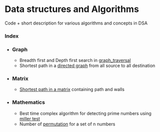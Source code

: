 # Data structures and Algorithms

Code + short description for various algorithms and concepts in DSA

### Index

* ### Graph

  * Breadth first and Depth first search in [graph_traversal](https://github.com/GodofJarvis/DSA/tree/master/graph_traversal)
  * Shortest path in a [directed graph](https://github.com/GodofJarvis/DSA/tree/master/shortest_path_graph) from all source to all destination

* ### Matrix

  * [Shortest path in a matrix](https://github.com/GodofJarvis/DSA/tree/master/shortest_path_matrix) containing path and walls

* ### Mathematics

  * Best time complex algorithm for detecting prime numbers using [miller test](https://github.com/GodofJarvis/DSA/tree/master/prime_miller_test)
  * Number of [permutation](https://github.com/GodofJarvis/DSA/tree/master/permutation) for a set of n numbers
